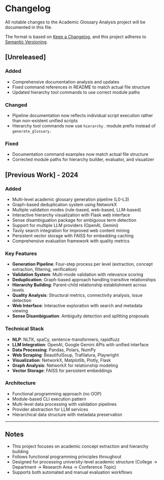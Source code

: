 # Changelog

All notable changes to the Academic Glossary Analysis project will be documented in this file.

The format is based on [Keep a Changelog](https://keepachangelog.com/en/1.0.0/),
and this project adheres to [Semantic Versioning](https://semver.org/spec/v2.0.0.html).

## [Unreleased]

### Added
- Comprehensive documentation analysis and updates
- Fixed command references in README to match actual file structure
- Updated hierarchy tool commands to use correct module paths

### Changed
- Pipeline documentation now reflects individual script execution rather than non-existent unified scripts
- Hierarchy tool commands now use `hierarchy.` module prefix instead of `generate_glossary.`

### Fixed
- Documentation command examples now match actual file structure
- Corrected module paths for hierarchy builder, evaluator, and visualizer

## [Previous Work] - 2024

### Added
- Multi-level academic glossary generation pipeline (L0-L3)
- Graph-based deduplication system using NetworkX
- Multiple validation modes (rule-based, web-based, LLM-based)
- Interactive hierarchy visualization with Flask web interface
- Sense disambiguation package for ambiguous term detection
- Support for multiple LLM providers (OpenAI, Gemini)
- Tavily search integration for improved web content mining
- Persistent vector storage with FAISS for embedding caching
- Comprehensive evaluation framework with quality metrics

### Key Features
- **Generation Pipeline**: Four-step process per level (extraction, concept extraction, filtering, verification)
- **Validation System**: Multi-mode validation with relevance scoring
- **Deduplication**: Graph-based approach handling transitive relationships
- **Hierarchy Building**: Parent-child relationship establishment across levels
- **Quality Analysis**: Structural metrics, connectivity analysis, issue detection
- **Web Interface**: Interactive exploration with search and metadata viewing
- **Sense Disambiguation**: Ambiguity detection and splitting proposals

### Technical Stack
- **NLP**: NLTK, spaCy, sentence-transformers, rapidfuzz
- **LLM Integration**: OpenAI, Google Gemini APIs with unified interface
- **Data Processing**: Pandas, Polars, NumPy
- **Web Scraping**: BeautifulSoup, Trafilatura, Playwright
- **Visualization**: NetworkX, Matplotlib, Plotly, Flask
- **Graph Analysis**: NetworkX for relationship modeling
- **Vector Storage**: FAISS for persistent embeddings

### Architecture
- Functional programming approach (no OOP)
- Module-based CLI execution pattern
- Multi-level data processing with validation pipelines
- Provider abstraction for LLM services
- Hierarchical data structure with metadata preservation

---

## Notes

- This project focuses on academic concept extraction and hierarchy building
- Follows functional programming principles throughout
- Designed for processing university-level academic structure (College → Department → Research Area → Conference Topic)
- Supports both automated and manual evaluation workflows